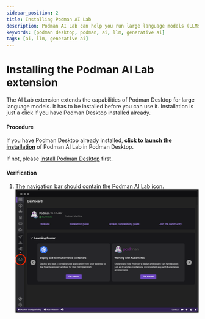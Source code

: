 ```yaml
---
sidebar_position: 2
title: Installing Podman AI Lab
description: Podman AI Lab can help you run large language models (LLMs) locally with no pain.
keywords: [podman desktop, podman, ai, llm, generative ai]
tags: [ai, llm, generative ai]
---
```


# Installing the Podman AI Lab extension

The AI Lab extension extends the capabilities of Podman Desktop for large language models. It has to be installed before you can use it. Installation is just a click if you have Podman Desktop installed already.

#### Procedure

If you have Podman Desktop already installed, <a href="podman-desktop:extension/redhat.ai-lab">**click to launch the installation**</a> of Podman AI Lab in Podman Desktop.

If not, please [install Podman Desktop](/docs/installation) first.

#### Verification

1. The navigation bar should contain the Podman AI Lab icon.
   ![Podman AI Lab icon](img/ai-lab-icon.png)

